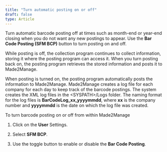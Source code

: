 ```yaml
---
title: "Turn automatic posting on or off"
draft: false
type: Article
---
```


Turn automatic barcode posting off at times such as month-end or year-end closing when you do not want any new postings to appear. Use the **Bar Code Posting (SFM BCP)** button to turn posting on and off.

While posting is off, the collection program continues to collect information, storing it where the posting program can access it. When you turn posting back on, the posting program retrieves the stored information and posts it to Made2Manage.

When posting is turned on, the posting program automatically posts the information to Made2Manage. Made2Manage creates a log file for each company for each day to keep track of the barcode postings. The system creates the XML log files in the \<SYSPATH\>/Logs folder. The naming format for the log files is **BarCodeLog_xx_yyyymmdd**, where **xx** is the company number and **yyyymmdd** is the date on which the log file was created.

To turn barcode posting on or off from within Made2Manage

1. Click on the **User** Settings.

2. Select **SFM BCP**.

3. Use the toggle button to enable or disable the **Bar Code Posting**.
